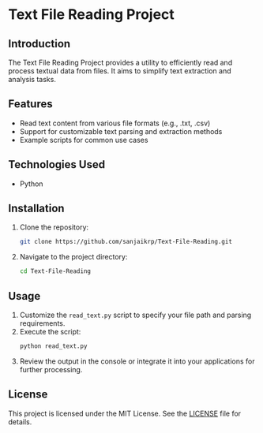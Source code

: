 # Text File Reading Project

## Introduction
The Text File Reading Project provides a utility to efficiently read and process textual data from files. It aims to simplify text extraction and analysis tasks.

## Features
- Read text content from various file formats (e.g., .txt, .csv)
- Support for customizable text parsing and extraction methods
- Example scripts for common use cases

## Technologies Used
- Python

## Installation
1. Clone the repository:
   ```sh
   git clone https://github.com/sanjaikrp/Text-File-Reading.git
   ```
2. Navigate to the project directory:
   ```sh
   cd Text-File-Reading
   ```

## Usage
1. Customize the `read_text.py` script to specify your file path and parsing requirements.
2. Execute the script:
   ```sh
   python read_text.py
   ```
3. Review the output in the console or integrate it into your applications for further processing.

## License
This project is licensed under the MIT License. See the [LICENSE](LICENSE) file for details.
